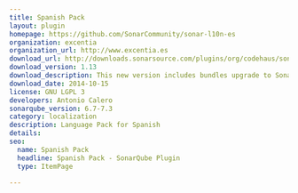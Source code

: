 ```yaml
---
title: Spanish Pack
layout: plugin
homepage: https://github.com/SonarCommunity/sonar-l10n-es
organization: excentia
organization_url: http://www.excentia.es
download_url: http://downloads.sonarsource.com/plugins/org/codehaus/sonar-plugins/l10n/sonar-l10n-es-plugin/1.13/sonar-l10n-es-plugin-1.13.jar
download_version: 1.13
download_description: This new version includes bundles upgrade to SonarQube 4.4 and 4.5
download_date: 2014-10-15
license: GNU LGPL 3
developers: Antonio Calero
sonarqube_version: 6.7-7.3
category: localization
description: Language Pack for Spanish
details: 
seo: 
  name: Spanish Pack
  headline: Spanish Pack - SonarQube Plugin
  type: ItemPage

---
```

